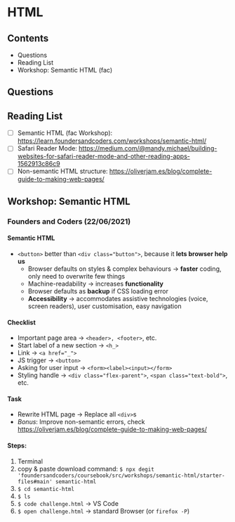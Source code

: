 # HTML

## Contents

- Questions
- Reading List
- Workshop: Semantic HTML (fac)

## Questions

## Reading List

- [ ] Semantic HTML (fac Workshop): <https://learn.foundersandcoders.com/workshops/semantic-html/>
- [ ] Safari Reader Mode: <https://medium.com/@mandy.michael/building-websites-for-safari-reader-mode-and-other-reading-apps-1562913c86c9>
- [ ] Non-semantic HTML structure: https://oliverjam.es/blog/complete-guide-to-making-web-pages/

## Workshop: Semantic HTML

### Founders and Coders (22/06/2021)

#### Semantic HTML

- `<button>` better than `<div class="button">`, because it **lets browser help us**
  - Browser defaults on styles & complex behaviours &rarr; **faster** coding, only need to overwrite few things
  - Machine-readability &rarr; increases **functionality**
  - Browser defaults as **backup** if CSS loading error
  - **Accessibility** &rarr; accommodates assistive technologies (voice, screen readers), user customisation, easy navigation

#### Checklist

- Important page area &rarr; `<header>, <footer>`, etc.
- Start label of a new section &rarr; `<h_>`
- Link &rarr; `<a href="_">`
- JS trigger &rarr; `<button>`
- Asking for user input &rarr; `<form><label><input></form>`
- Styling handle &rarr; `<div class="flex-parent">`, `<span class="text-bold">`, etc.

#### Task

- Rewrite HTML page &rarr; Replace all `<div>`s
- *Bonus*: Improve non-semantic errors, check <https://oliverjam.es/blog/complete-guide-to-making-web-pages/>

#### Steps:
1. Terminal
1. copy & paste download command: 
  `$ npx degit 'foundersandcoders/coursebook/src/workshops/semantic-html/starter-files#main' semantic-html`
1. `$ cd semantic-html`
1. `$ ls`
1. `$ code challenge.html` &rarr; VS Code
1. `$ open challenge.html` &rarr; standard Browser (or `firefox -P`)
